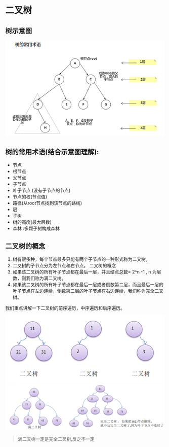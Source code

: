 # 二叉树

## 树示意图


![img](../img/QQ截图20210224143446.png)
## 树的常用术语(结合示意图理解):
- 节点
- 根节点
- 父节点
- 子节点
- 叶子节点 (没有子节点的节点)
- 节点的权(节点值)
- 路径(从root节点找到该节点的路线)
- 层
- 子树
- 树的高度(最大层数)
- 森林 :多颗子树构成森林


## 二叉树的概念

1. 树有很多种，每个节点最多只能有两个子节点的一种形式称为二叉树。
1. 二叉树的子节点分为左节点和右节点。
二叉树的概念
1. 如果该二叉树的所有叶子节点都在最后一层，并且结点总数= 2^n -1 , n 为层数，则我们称为满二叉树。
1. 如果该二叉树的所有叶子节点都在最后一层或者倒数第二层，而且最后一层的叶子节点在左边连续，倒数第二层的叶子节点在右边连续，我们称为完全二叉树。




我们重点讲解一下二叉树的前序遍历，中序遍历和后序遍历。


![img](../img/QQ截图20210224144012.png)
![img](../img/QQ截图20210224144111.png)

> 满二叉树一定是完全二叉树,反之不一定 

